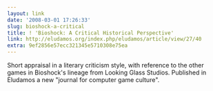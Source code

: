 ```yaml
---
layout: link
date: '2008-03-01 17:26:33'
slug: bioshock-a-critical
title: ! 'Bioshock: A Critical Historical Perspective'
link: http://eludamos.org/index.php/eludamos/article/view/27/40
extra: 9ef2856e57ecc321345e5710308e75ea
---
```


Short appraisal in a literary criticism style, with reference to the other games in Bioshock's lineage from Looking Glass Studios. Published in Eludamos a new "journal for computer game culture".